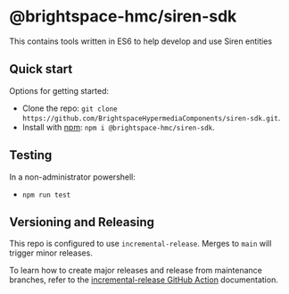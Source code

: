 # @brightspace-hmc/siren-sdk

This contains tools written in ES6 to help develop and use Siren entities

## Quick start

Options for getting started:

* Clone the repo: `git clone https://github.com/BrightspaceHypermediaComponents/siren-sdk.git`.
* Install with [npm](https://www.npmjs.com/): `npm i @brightspace-hmc/siren-sdk`.

## Testing
In a non-administrator powershell: 
* `npm run test`

## Versioning and Releasing

This repo is configured to use `incremental-release`. Merges to `main` will trigger minor releases.

To learn how to create major releases and release from maintenance branches, refer to the [incremental-release GitHub Action](https://github.com/BrightspaceUI/actions/tree/main/incremental-release) documentation.